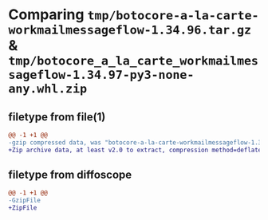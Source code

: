 # Comparing `tmp/botocore-a-la-carte-workmailmessageflow-1.34.96.tar.gz` & `tmp/botocore_a_la_carte_workmailmessageflow-1.34.97-py3-none-any.whl.zip`

## filetype from file(1)

```diff
@@ -1 +1 @@
-gzip compressed data, was "botocore-a-la-carte-workmailmessageflow-1.34.96.tar", last modified: Thu May  2 01:01:42 2024, max compression
+Zip archive data, at least v2.0 to extract, compression method=deflate
```

## filetype from diffoscope

```diff
@@ -1 +1 @@
-GzipFile
+ZipFile
```

